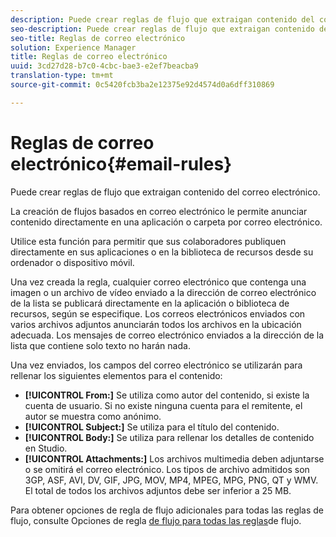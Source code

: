 ```yaml
---
description: Puede crear reglas de flujo que extraigan contenido del correo electrónico.
seo-description: Puede crear reglas de flujo que extraigan contenido del correo electrónico.
seo-title: Reglas de correo electrónico
solution: Experience Manager
title: Reglas de correo electrónico
uuid: 3cd27d28-b7c0-4cbc-bae3-e2ef7beacba9
translation-type: tm+mt
source-git-commit: 0c5420fcb3ba2e12375e92d4574d0a6dff310869

---
```



# Reglas de correo electrónico{#email-rules}

Puede crear reglas de flujo que extraigan contenido del correo electrónico.

La creación de flujos basados en correo electrónico le permite anunciar contenido directamente en una aplicación o carpeta por correo electrónico.

Utilice esta función para permitir que sus colaboradores publiquen directamente en sus aplicaciones o en la biblioteca de recursos desde su ordenador o dispositivo móvil.

Una vez creada la regla, cualquier correo electrónico que contenga una imagen o un archivo de vídeo enviado a la dirección de correo electrónico de la lista se publicará directamente en la aplicación o biblioteca de recursos, según se especifique. Los correos electrónicos enviados con varios archivos adjuntos anunciarán todos los archivos en la ubicación adecuada. Los mensajes de correo electrónico enviados a la dirección de la lista que contiene solo texto no harán nada.

Una vez enviados, los campos del correo electrónico se utilizarán para rellenar los siguientes elementos para el contenido:

* **[!UICONTROL From:]** Se utiliza como autor del contenido, si existe la cuenta de usuario. Si no existe ninguna cuenta para el remitente, el autor se muestra como anónimo.
* **[!UICONTROL Subject:]** Se utiliza para el título del contenido.
* **[!UICONTROL Body:]** Se utiliza para rellenar los detalles de contenido en Studio.
* **[!UICONTROL Attachments:]** Los archivos multimedia deben adjuntarse o se omitirá el correo electrónico. Los tipos de archivo admitidos son 3GP, ASF, AVI, DV, GIF, JPG, MOV, MP4, MPEG, MPG, PNG, QT y WMV. El total de todos los archivos adjuntos debe ser inferior a 25 MB.

Para obtener opciones de regla de flujo adicionales para todas las reglas de flujo, consulte Opciones de regla [de flujo para todas las reglas](../c-streams/c-stream-rule-options-for-all-stream-rules.md#c_stream_rule_options_for_all_stream_rules)de flujo.
